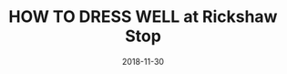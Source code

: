 ---
date: '2018-11-30'
artist: HOW TO DRESS WELL
festival: ''
venue: Rickshaw Stop
city: San Francisco
state: CA
country: USA
price: $19.02
solo: 'No'
title: HOW TO DRESS WELL at Rickshaw Stop
slug: 2018-11-30-how-to-dress-well
cover: ''
genre: ''
category: show
tags: []
created: 02/15/2019
artists:
  - HOW TO DRESS WELL
  - MORGXN
openers:
  - MORGXN
---